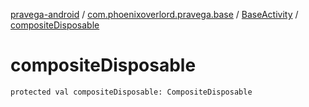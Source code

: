 [pravega-android](../../index.md) / [com.phoenixoverlord.pravega.base](../index.md) / [BaseActivity](index.md) / [compositeDisposable](./composite-disposable.md)

# compositeDisposable

`protected val compositeDisposable: CompositeDisposable`